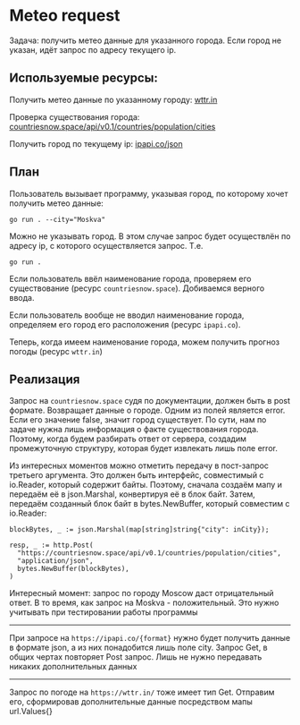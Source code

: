 # Meteo request

Задача: получить метео данные для указанного города. 
Если город не указан, идёт запрос по адресу текущего ip.

## Используемые ресурсы:

Получить метео данные по указанному городу: [wttr.in](https://github.com/chubin/wttr.in)

Проверка существования города: 
[countriesnow.space/api/v0.1/countries/population/cities](https://documenter.getpostman.com/view/1134062/T1LJjU52)

Получить город по текущему ip: 
[ipapi.co/json](https://ipapi.co/api/#location-of-clients-ip)


## План

Пользователь вызывает программу, указывая город, по которому хочет получить метео данные:

```text
go run . --city="Moskva"
```

Можно не указывать город. В этом случае запрос будет осуществлён по адресу ip, 
с которого осуществляется запрос. Т.е.

```text
go run .
```

Если пользователь ввёл наименование города, проверяем его существование (ресурс `countriesnow.space`). 
Добиваемся верного ввода. 

Если пользователь вообще не вводил наименование города, 
определяем его город его расположения (ресурс `ipapi.co`). 

Теперь, когда имеем наименование города, можем получить прогноз погоды (ресурс `wttr.in`)

## Реализация

Запрос на `countriesnow.space` судя по документации, должен быть в post формате. 
Возвращает данные о городе. 
Одним из полей является error. 
Если его значение false, значит город существует. 
По сути, нам по задаче нужна лишь информация о факте существования города.  
Поэтому, когда будем разбирать ответ от сервера, 
создадим промежуточную структуру, которая будет извлекать лишь поле error.

Из интересных моментов можно отметить передачу в пост-запрос третьего аргумента. 
Это должен быть интерфейс, совместимый с io.Reader, который содержит байты. 
Поэтому, сначала создаём мапу и передаём её в json.Marshal, конвертируя её в блок байт. 
Затем, передаём созданный блок байт в bytes.NewBuffer, который совместим с io.Reader:

```golang
blockBytes, _ := json.Marshal(map[string]string{"city": inCity});

resp, _ := http.Post(
  "https://countriesnow.space/api/v0.1/countries/population/cities",
  "application/json",
  bytes.NewBuffer(blockBytes),
)
```

Интересный момент: запрос по городу Moscow даст отрицательный ответ. 
В то время, как запрос на Moskva - положительный. 
Это нужно учитывать при тестировании работы программы

---

При запросе на `https://ipapi.co/{format}` нужно будет получить данные в формате json, 
а из них понадобится лишь поле city. 
Запрос Get, в общих чертах повторяет Post запрос. 
Лишь не нужно передавать никаких дополнительных данных 

---

Запрос по погоде на `https://wttr.in/` тоже имеет тип Get. 
Отправим его, сформировав дополнительные данные посредством мапы url.Values{} 